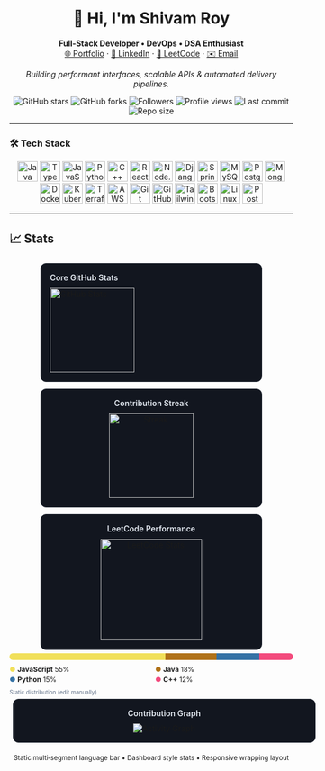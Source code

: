 <h1 align="center">👋 Hi, I'm <strong>Shivam Roy</strong></h1>

<p align="center">
  <strong>Full‑Stack Developer • DevOps • DSA Enthusiast</strong><br/>
  <a href="https://shivamroy.dev">🌐 Portfolio</a> ·
  <a href="https://www.linkedin.com/in/shivamroy">💼 LinkedIn</a> ·
  <a href="https://leetcode.com/u/RoyDev72/">🧩 LeetCode</a> ·
  <a href="mailto:contact@shivamroy.dev">✉️ Email</a>
</p>

<p align="center">
  <em>Building performant interfaces, scalable APIs & automated delivery pipelines.</em>
</p>

<p align="center">
  <img alt="GitHub stars" src="https://img.shields.io/github/stars/RoyDev72?style=for-the-badge&logo=github&color=58d68d" />
  <img alt="GitHub forks" src="https://img.shields.io/github/forks/RoyDev72/RoyDev72?style=for-the-badge&logo=github&color=3aa675" />
  <img alt="Followers" src="https://img.shields.io/github/followers/RoyDev72?style=for-the-badge&logo=github&color=2f855a" />
  <img alt="Profile views" src="https://komarev.com/ghpvc/?username=RoyDev72&style=for-the-badge&color=0f766e" />
  <img alt="Last commit" src="https://img.shields.io/github/last-commit/RoyDev72/RoyDev72?style=for-the-badge&color=2563eb" />
  <img alt="Repo size" src="https://img.shields.io/github/repo-size/RoyDev72/RoyDev72?style=for-the-badge&color=475569" />
</p>

---

### 🛠 Tech Stack
<div align="center">
<img alt="Java" src="https://cdn.jsdelivr.net/gh/devicons/devicon/icons/java/java-original.svg" height="36"/>
<img alt="TypeScript" src="https://cdn.jsdelivr.net/gh/devicons/devicon/icons/typescript/typescript-original.svg" height="36"/>
<img alt="JavaScript" src="https://cdn.jsdelivr.net/gh/devicons/devicon/icons/javascript/javascript-original.svg" height="36"/>
<img alt="Python" src="https://cdn.jsdelivr.net/gh/devicons/devicon/icons/python/python-original.svg" height="36"/>
<img alt="C++" src="https://cdn.jsdelivr.net/gh/devicons/devicon/icons/cplusplus/cplusplus-original.svg" height="36"/>
<img alt="React" src="https://cdn.jsdelivr.net/gh/devicons/devicon/icons/react/react-original.svg" height="36"/>
<img alt="Node.js" src="https://cdn.jsdelivr.net/gh/devicons/devicon/icons/nodejs/nodejs-original.svg" height="36"/>
<img alt="Django" src="https://cdn.jsdelivr.net/gh/devicons/devicon/icons/django/django-plain.svg" height="36"/>
<img alt="Spring" src="https://cdn.jsdelivr.net/gh/devicons/devicon/icons/spring/spring-original.svg" height="36"/>
<img alt="MySQL" src="https://cdn.jsdelivr.net/gh/devicons/devicon/icons/mysql/mysql-original.svg" height="36"/>
<img alt="PostgreSQL" src="https://cdn.jsdelivr.net/gh/devicons/devicon/icons/postgresql/postgresql-original.svg" height="36"/>
<img alt="MongoDB" src="https://cdn.jsdelivr.net/gh/devicons/devicon/icons/mongodb/mongodb-original.svg" height="36"/>
<img alt="Docker" src="https://cdn.jsdelivr.net/gh/devicons/devicon/icons/docker/docker-original.svg" height="36"/>
<img alt="Kubernetes" src="https://cdn.jsdelivr.net/gh/devicons/devicon/icons/kubernetes/kubernetes-plain.svg" height="36"/>
<img alt="Terraform" src="https://cdn.jsdelivr.net/gh/devicons/devicon/icons/terraform/terraform-original.svg" height="36"/>
<img alt="AWS" src="https://cdn.jsdelivr.net/gh/devicons/devicon/icons/amazonwebservices/amazonwebservices-original.svg" height="36"/>
<img alt="Git" src="https://cdn.jsdelivr.net/gh/devicons/devicon/icons/git/git-original.svg" height="36"/>
<img alt="GitHub" src="https://cdn.jsdelivr.net/gh/devicons/devicon/icons/github/github-original.svg" height="36"/>
<img alt="Tailwind" src="https://cdn.jsdelivr.net/gh/devicons/devicon/icons/tailwindcss/tailwindcss-plain.svg" height="36"/>
<img alt="Bootstrap" src="https://cdn.jsdelivr.net/gh/devicons/devicon/icons/bootstrap/bootstrap-original.svg" height="36"/>
<img alt="Linux" src="https://cdn.jsdelivr.net/gh/devicons/devicon/icons/linux/linux-original.svg" height="36"/>
<img alt="Postman" src="https://raw.githubusercontent.com/simple-icons/simple-icons/master/icons/postman.svg" height="36"/>
</div>

---

## 📈 Stats

<div align="center">

<div style="display:inline-block;vertical-align:top;margin:6px;padding:16px;width:360px;max-width:100%;background:#12161f;border:1px solid #1f2530;border-radius:10px;text-align:left;">
  <div style="font-weight:600;color:#e2e8f0;margin-bottom:10px;">Core GitHub Stats</div>
  <img alt="GitHub Stats" src="https://github-readme-stats.vercel.app/api?username=RoyDev72&show_icons=true&include_all_commits=true&rank_icon=github&hide_border=true&bg_color=0D1117&title_color=58D68D&text_color=C9D1D9&icon_color=58D68D&ring_color=58D68D" height="150" />
</div>

<div style="display:inline-block;vertical-align:top;margin:6px;padding:16px;width:360px;max-width:100%;background:#12161f;border:1px solid #1f2530;border-radius:10px;text-align:center;">
  <div style="font-weight:600;color:#e2e8f0;margin-bottom:10px;">Contribution Streak</div>
  <img alt="Streak" src="https://streak-stats.demolab.com?user=RoyDev72&hide_border=true&background=0D1117&ring=58D68D&fire=58A6FF&currStreakLabel=FFFFFF&sideNums=58D68D&sideLabels=94A3B8" height="150" />
</div>

<div style="display:inline-block;vertical-align:top;margin:6px;padding:16px;width:360px;max-width:100%;background:#12161f;border:1px solid #1f2530;border-radius:10px;text-align:center;">
  <div style="font-weight:600;color:#e2e8f0;margin-bottom:10px;">LeetCode Performance</div>
  <img alt="LeetCode Stats" src="https://leetcard.jacoblin.cool/RoyDev72?theme=dark&font=Source%20Code%20Pro&ext=contest&border=0&radius=10" height="180" />
</div>

  </div>
</div>

<div style="height:12px;border-radius:6px;overflow:hidden;display:flex;">
  <span title="JavaScript 55%" style="background:#f1e05a;width:55%;display:block;"></span>
  <span title="Java 18%" style="background:#b07219;width:18%;display:block;"></span>
  <span title="Python 15%" style="background:#3572A5;width:15%;display:block;"></span>
  <span title="C++ 12%" style="background:#f34b7d;width:12%;display:block;"></span>
</div>

<div style="margin-top:10px;display:grid;grid-template-columns:repeat(2,minmax(0,1fr));gap:4px 14px;font-size:12px;line-height:1.2;">
  <div style="white-space:nowrap;"><span style="color:#f1e05a;">●</span> <strong>JavaScript</strong> 55%</div>
  <div style="white-space:nowrap;"><span style="color:#b07219;">●</span> <strong>Java</strong> 18%</div>
  <div style="white-space:nowrap;"><span style="color:#3572A5;">●</span> <strong>Python</strong> 15%</div>
  <div style="white-space:nowrap;"><span style="color:#f34b7d;">●</span> <strong>C++</strong> 12%</div>
</div>

<div style="margin-top:8px;font-size:10px;color:#64748b;">Static distribution (edit manually)</div>

<div style="display:inline-block;vertical-align:top;margin:6px;padding:16px;width:740px;max-width:100%;background:#12161f;border:1px solid #1f2530;border-radius:10px;text-align:center;">
  <div style="font-weight:600;color:#e2e8f0;margin-bottom:10px;">Contribution Graph</div>
  <picture>
    <source media="(prefers-color-scheme: light)" srcset="https://github-readme-activity-graph.vercel.app/graph?username=RoyDev72&theme=github-light&hide_border=true&area=true">
    <img alt="Activity Graph" src="https://github-readme-activity-graph.vercel.app/graph?username=RoyDev72&theme=react-dark&hide_border=true&area=true" />
  </picture>
</div>

</div>

<p align="center"><sub>Static multi‑segment language bar • Dashboard style stats • Responsive wrapping layout</sub></p>
